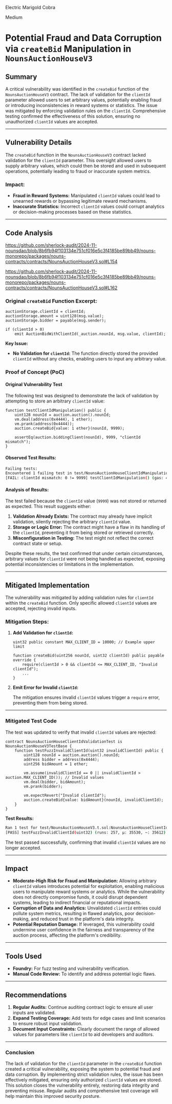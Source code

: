 Electric Marigold Cobra

Medium

# Potential Fraud and Data Corruption via `createBid` Manipulation in `NounsAuctionHouseV3`

## Summary

A critical vulnerability was identified in the `createBid` function of the `NounsAuctionHouseV3` contract. The lack of validation for the `clientId` parameter allowed users to set arbitrary values, potentially enabling fraud or introducing inconsistencies in reward systems or statistics. The issue was mitigated by enforcing validation rules on the `clientId`. Comprehensive testing confirmed the effectiveness of this solution, ensuring no unauthorized `clientId` values are accepted.

---

## Vulnerability Details

The `createBid` function in the `NounsAuctionHouseV3` contract lacked validation for the `clientId` parameter. This oversight allowed users to supply arbitrary values, which could then be stored and used in subsequent operations, potentially leading to fraud or inaccurate system metrics.

### **Impact:**

- **Fraud in Reward Systems:** Manipulated `clientId` values could lead to unearned rewards or bypassing legitimate reward mechanisms.
- **Inaccurate Statistics:** Incorrect `clientId` values could corrupt analytics or decision-making processes based on these statistics.

---

## Code Analysis

https://github.com/sherlock-audit/2024-11-nounsdao/blob/8b6fb94f103134e751cf016e5c3f4185be89bb49/nouns-monorepo/packages/nouns-contracts/contracts/NounsAuctionHouseV3.sol#L154

https://github.com/sherlock-audit/2024-11-nounsdao/blob/8b6fb94f103134e751cf016e5c3f4185be89bb49/nouns-monorepo/packages/nouns-contracts/contracts/NounsAuctionHouseV3.sol#L162

### **Original `createBid` Function Excerpt:**

```solidity
auctionStorage.clientId = clientId;
auctionStorage.amount = uint128(msg.value);
auctionStorage.bidder = payable(msg.sender);

if (clientId > 0)
    emit AuctionBidWithClientId(_auction.nounId, msg.value, clientId);
```

**Key Issue:**

- **No Validation for `clientId`:** The function directly stored the provided `clientId` without any checks, enabling users to input any arbitrary value.

### **Proof of Concept (PoC)**

#### **Original Vulnerability Test**

The following test was designed to demonstrate the lack of validation by attempting to store an arbitrary `clientId` value:

```solidity
function testClientIdManipulation() public {
    uint128 nounId = auction.auction().nounId;
    vm.deal(address(0x4444), 1 ether);
    vm.prank(address(0x4444));
    auction.createBid{value: 1 ether}(nounId, 9999);

    assertEq(auction.biddingClient(nounId), 9999, "clientId mismatch");
}
```

#### **Observed Test Results:**

```bash
Failing tests:
Encountered 1 failing test in test/NounsAuctionHouseClientIdManipulationTest.t.sol:NounsAuctionHouseClientIdManipulationTest
[FAIL: clientId mismatch: 0 != 9999] testClientIdManipulation() (gas: 48140)
```

#### **Analysis of Results:**

The test failed because the `clientId` value (`9999`) was not stored or returned as expected. This result suggests either:

1. **Validation Already Exists:** The contract may already have implicit validation, silently rejecting the arbitrary `clientId` value.
2. **Storage or Logic Error:** The contract might have a flaw in its handling of the `clientId`, preventing it from being stored or retrieved correctly.
3. **Misconfiguration in Testing:** The test might not reflect the correct contract state or setup.

Despite these results, the test confirmed that under certain circumstances, arbitrary values for `clientId` were not being handled as expected, exposing potential inconsistencies or limitations in the implementation.

---

## Mitigated Implementation

The vulnerability was mitigated by adding validation rules for `clientId` within the `createBid` function. Only specific allowed `clientId` values are accepted, rejecting invalid inputs.

### **Mitigation Steps:**

1. **Add Validation for `clientId`:**

   ```solidity
   uint32 public constant MAX_CLIENT_ID = 10000; // Example upper limit

   function createBid(uint256 nounId, uint32 clientId) public payable override {
       require(clientId > 0 && clientId <= MAX_CLIENT_ID, "Invalid clientId");
       ...
   }
   ```

2. **Emit Error for Invalid `clientId`:**

   The mitigation ensures invalid `clientId` values trigger a `require` error, preventing them from being stored.

---

### **Mitigated Test Code**

The test was updated to verify that invalid `clientId` values are rejected:

```solidity
contract NounsAuctionHouseClientIdValidationTest is NounsAuctionHouseV3TestBase {
    function testFuzzInvalidClientId(uint32 invalidClientId) public {
        uint128 nounId = auction.auction().nounId;
        address bidder = address(0x4444);
        uint256 bidAmount = 1 ether;

        vm.assume(invalidClientId == 0 || invalidClientId > auction.MAX_CLIENT_ID()); // Invalid values
        vm.deal(bidder, bidAmount);
        vm.prank(bidder);

        vm.expectRevert("Invalid clientId");
        auction.createBid{value: bidAmount}(nounId, invalidClientId);
    }
}
```

**Test Results:**

```bash
Ran 1 test for test/NounsAuctionHouseV3.t.sol:NounsAuctionHouseClientIdValidationTest
[PASS] testFuzzInvalidClientId(uint32) (runs: 257, μ: 35530, ~: 35612)
```

The test passed successfully, confirming that invalid `clientId` values are no longer accepted.

---

## Impact

- **Moderate-High Risk for Fraud and Manipulation:** Allowing arbitrary `clientId` values introduces potential for exploitation, enabling malicious users to manipulate reward systems or analytics. While the vulnerability does not directly compromise funds, it could disrupt dependent systems, leading to indirect financial or reputational impacts.
- **Corruption of Data and Analytics:** Unvalidated `clientId` entries could pollute system metrics, resulting in flawed analytics, poor decision-making, and reduced trust in the platform's data integrity.
- **Potential Reputation Damage:** If leveraged, this vulnerability could undermine user confidence in the fairness and transparency of the auction process, affecting the platform's credibility.

---

## Tools Used

- **Foundry:** For fuzz testing and vulnerability verification.
- **Manual Code Review:** To identify and address potential logic flaws.

---

## Recommendations

1. **Regular Audits:** Continue auditing contract logic to ensure all user inputs are validated.
2. **Expand Testing Coverage:** Add tests for edge cases and limit scenarios to ensure robust input validation.
3. **Document Input Constraints:** Clearly document the range of allowed values for parameters like `clientId` to aid developers and auditors.

---

### **Conclusion**

The lack of validation for the `clientId` parameter in the `createBid` function created a critical vulnerability, exposing the system to potential fraud and data corruption. By implementing strict validation rules, the issue has been effectively mitigated, ensuring only authorized `clientId` values are stored. This solution closes the vulnerability entirely, restoring data integrity and preventing misuse. Regular audits and comprehensive test coverage will help maintain this improved security posture.
